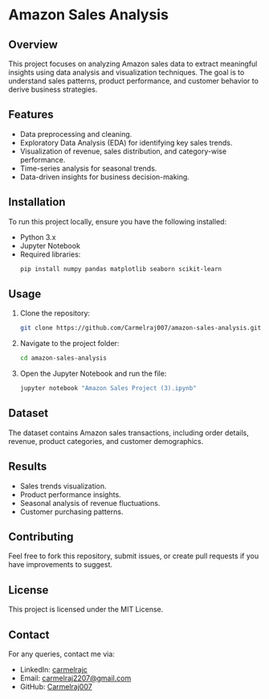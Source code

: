 # Amazon Sales Analysis

## Overview
This project focuses on analyzing Amazon sales data to extract meaningful insights using data analysis and visualization techniques. The goal is to understand sales patterns, product performance, and customer behavior to derive business strategies.

## Features
- Data preprocessing and cleaning.
- Exploratory Data Analysis (EDA) for identifying key sales trends.
- Visualization of revenue, sales distribution, and category-wise performance.
- Time-series analysis for seasonal trends.
- Data-driven insights for business decision-making.

## Installation
To run this project locally, ensure you have the following installed:

- Python 3.x
- Jupyter Notebook
- Required libraries:
  ```bash
  pip install numpy pandas matplotlib seaborn scikit-learn
  ```

## Usage
1. Clone the repository:
   ```bash
   git clone https://github.com/Carmelraj007/amazon-sales-analysis.git
   ```
2. Navigate to the project folder:
   ```bash
   cd amazon-sales-analysis
   ```
3. Open the Jupyter Notebook and run the file:
   ```bash
   jupyter notebook "Amazon Sales Project (3).ipynb"
   ```

## Dataset
The dataset contains Amazon sales transactions, including order details, revenue, product categories, and customer demographics.

## Results
- Sales trends visualization.
- Product performance insights.
- Seasonal analysis of revenue fluctuations.
- Customer purchasing patterns.

## Contributing
Feel free to fork this repository, submit issues, or create pull requests if you have improvements to suggest.

## License
This project is licensed under the MIT License.

## Contact
For any queries, contact me via:
- LinkedIn: [carmelrajc](https://www.linkedin.com/in/carmelrajc/)
- Email: carmelraj2207@gmail.com
- GitHub: [Carmelraj007](https://github.com/Carmelraj007)

